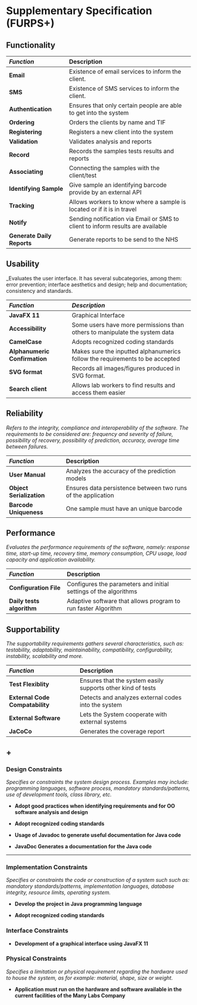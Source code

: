 
# Supplementary Specification (FURPS+)

## Functionality

| **_Function_**   | Description                         |                                       
|:------------------------|:-----------------|
| **Email** |  Existence of email services to inform the client.
| **SMS** | Existence of SMS services to inform the client. |
|**Authentication**| Ensures that only certain people are able to get into the system |
|**Ordering**|Orders the clients by name and TIF|
|**Registering**| Registers a new client into the system
|**Validation**| Validates analysis and reports|
|**Record** | Records the samples tests results and reports|
|**Associating**|Connecting the samples with the client/test |
|**Identifying Sample**|Give sample an identifying barcode provide by an external API|
|**Tracking**|Allows workers to know where a sample is located or if it is in travel|
|**Notify**|Sending notification via Email or SMS to client to inform results are available|
|**Generate Daily Reports**|Generate reports to be send to the NHS|

## Usability

_Evaluates the user interface. It has several subcategories,
among them: error prevention; interface aesthetics and design; help and
documentation; consistency and standards.

| **_Function_**   | **_Description_** |                                 
|:------------------------|:-----------------|
| **JavaFX 11** |  Graphical Interface
| **Accessibility**| Some users have more permissions than others to manipulate the system data|
|**CamelCase**| Adopts recognized coding standards
|**Alphanumeric Confirmation** | Makes sure the inputted alphanumerics  follow the requirements to be accepted|
| **SVG format** | Records all images/figures produced in SVG format.|
|**Search client**|Allows lab workers to find results and access them easier|


## Reliability
_Refers to the integrity, compliance and interoperability of the software. The requirements to be considered are: frequency and severity of failure, possibility of recovery, possibility of prediction, accuracy, average time between failures._

| **_Function_**   | Description                         |                                       
|:------------------------|:-----------------|
| **User Manual** |  Analyzes the accuracy of the prediction models| 
| **Object Serialization**|  Ensures data persistence between two runs of the application |
|**Barcode Uniqueness**|One sample must have an unique barcode|

## Performance
_Evaluates the performance requirements of the software, namely: response time, start-up time, recovery time, memory consumption, CPU usage, load capacity and application availability._

| **_Function_**   | Description                         |                                       
|:------------------------|:-----------------|
| **Configuration File** |  Configures the parameters and initial settings of the algorithms|
|**Daily tests algorithm**|Adaptive software that allows program to run faster Algorithm |


## Supportability
_The supportability requirements gathers several characteristics, such as:
testability, adaptability, maintainability, compatibility,
configurability, instability, scalability and more._

| **_Function_**   | Description                         |                                       
|:------------------------|:-----------------|
| **Test Flexiblity** |  Ensures that the system easily supports other kind of tests|
|**External Code Compatability**| Detects and analyzes external codes into the system|
|**External Software**| Lets the System cooperate with external systems
| **JaCoCo** | Generates the coverage report|



## +


### Design Constraints
_Specifies or constraints the system design process. Examples may include: programming languages,
software process, mandatory standards/patterns, use of development tools, class library, etc._



- **Adopt good practices when identifying requirements and for OO software analysis and design**

- **Adopt recognized coding standards**

- **Usage of Javadoc to generate useful documentation for Java code**

- **JavaDoc Generates a documentation for the Java code**
***


### Implementation Constraints

_Specifies or constraints the code or construction of a system such
such as: mandatory standards/patterns, implementation languages,
database integrity, resource limits, operating system._

- **Develop the project in Java programming language**

- **Adopt recognized coding standards**



### Interface Constraints

- **Development of a graphical interface using JavaFX 11**


### Physical Constraints

_Specifies a limitation or physical requirement regarding the hardware used to house the system, as for example: material, shape, size or weight._

- **Application must run on the hardware and software available in the current facilities of the Many Labs Company**